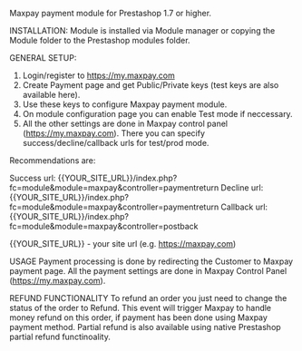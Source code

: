 Maxpay payment module for Prestashop 1.7 or higher.

INSTALLATION:
Module is installed via Module manager or copying the Module folder to the Prestashop modules folder.

GENERAL SETUP:
1. Login/register to https://my.maxpay.com
2. Create Payment page and get Public/Private keys (test keys are also available here).
3. Use these keys to configure Maxpay payment module.
4. On module configuration page you can enable Test mode if neccessary.
5. All the other settings are done in Maxpay control panel (https://my.maxpay.com). 
There you can specify success/decline/callback urls for test/prod mode.

Recommendations are:

Success url: {{YOUR_SITE_URL}}/index.php?fc=module&module=maxpay&controller=paymentreturn
Decline url: {{YOUR_SITE_URL}}/index.php?fc=module&module=maxpay&controller=paymentreturn
Callback url: {{YOUR_SITE_URL}}/index.php?fc=module&module=maxpay&controller=postback

{{YOUR_SITE_URL}} - your site url (e.g. https://maxpay.com)

USAGE
Payment processing is done by redirecting the Customer to Maxpay payment page. 
All the payment settings are done in Maxpay Control Panel (https://my.maxpay.com).

REFUND FUNCTIONALITY
To refund an order you just need to change the status of the order to Refund. 
This event will trigger Maxpay to handle money refund on this order, if payment has been done using Maxpay payment method.
Partial refund is also available using native Prestashop partial refund functinoality.

